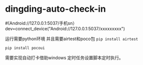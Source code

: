 # dingding-auto-check-in

#(Android://127.0.0.1:5037/手机sn）
dev=connect_device("Android://127.0.0.1:5037/xxxxxxxxx")

运行需要python环境
并且需要airtest和poco包
`pip install airtest`

`pip install pocoui`

需要实现自动打卡借助windows 定时任务设置脚本定时执行。
